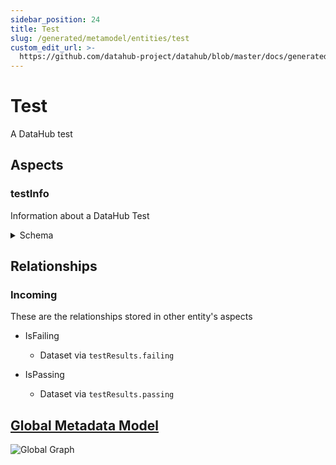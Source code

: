 ```yaml
---
sidebar_position: 24
title: Test
slug: /generated/metamodel/entities/test
custom_edit_url: >-
  https://github.com/datahub-project/datahub/blob/master/docs/generated/metamodel/entities/test.md
---
```


# Test

A DataHub test

## Aspects

### testInfo

Information about a DataHub Test

<details>
<summary>Schema</summary>

```javascript
{
  "type": "record",
  "Aspect": {
    "name": "testInfo"
  },
  "name": "TestInfo",
  "namespace": "com.linkedin.test",
  "fields": [
    {
      "Searchable": {
        "fieldType": "TEXT_PARTIAL"
      },
      "type": "string",
      "name": "name",
      "doc": "The name of the test"
    },
    {
      "Searchable": {
        "fieldType": "KEYWORD"
      },
      "type": "string",
      "name": "category",
      "doc": "Category of the test"
    },
    {
      "Searchable": {
        "fieldType": "TEXT"
      },
      "type": [
        "null",
        "string"
      ],
      "name": "description",
      "default": null,
      "doc": "Description of the test"
    },
    {
      "type": {
        "type": "record",
        "name": "TestDefinition",
        "namespace": "com.linkedin.test",
        "fields": [
          {
            "type": {
              "type": "enum",
              "symbolDocs": {
                "JSON": "JSON / YAML test def"
              },
              "name": "TestDefinitionType",
              "namespace": "com.linkedin.test",
              "symbols": [
                "JSON"
              ]
            },
            "name": "type",
            "doc": "The Test Definition Type"
          },
          {
            "type": [
              "null",
              "string"
            ],
            "name": "json",
            "default": null,
            "doc": "JSON format configuration for the test"
          }
        ]
      },
      "name": "definition",
      "doc": "Configuration for the Test"
    }
  ],
  "doc": "Information about a DataHub Test"
}
```

</details>

## Relationships

### Incoming

These are the relationships stored in other entity's aspects

- IsFailing

  - Dataset via `testResults.failing`

- IsPassing

  - Dataset via `testResults.passing`

## [Global Metadata Model](https://github.com/datahub-project/datahub/raw/master/docs/imgs/datahub-metadata-model.png)

![Global Graph](https://github.com/datahub-project/datahub/raw/master/docs/imgs/datahub-metadata-model.png)
